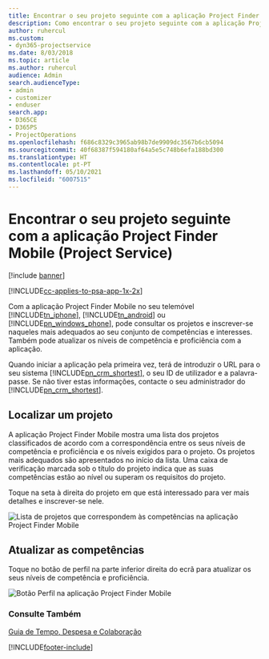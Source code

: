 ```yaml
---
title: Encontrar o seu projeto seguinte com a aplicação Project Finder Mobile
description: Como encontrar o seu projeto seguinte com a aplicação Project Finder Mobile para o Project Service
author: ruhercul
ms.custom:
- dyn365-projectservice
ms.date: 8/03/2018
ms.topic: article
ms.author: ruhercul
audience: Admin
search.audienceType:
- admin
- customizer
- enduser
search.app:
- D365CE
- D365PS
- ProjectOperations
ms.openlocfilehash: f686c8329c3965ab98b7de9909dc3567b6cb5094
ms.sourcegitcommit: 40f68387f594180af64a5e5c748b6efa188bd300
ms.translationtype: HT
ms.contentlocale: pt-PT
ms.lasthandoff: 05/10/2021
ms.locfileid: "6007515"
---
```

# <a name="find-your-next-project-with-the-project-finder-mobile-app-project-service"></a>Encontrar o seu projeto seguinte com a aplicação Project Finder Mobile (Project Service)

[!include [banner](../includes/psa-now-project-operations.md)]

[!INCLUDE[cc-applies-to-psa-app-1x-2x](../includes/cc-applies-to-psa-app-1x-2x.md)]

Com a aplicação Project Finder Mobile no seu telemóvel [!INCLUDE[tn_iphone](../includes/tn-iphone.md)], [!INCLUDE[tn_android](../includes/tn-android.md)] ou [!INCLUDE[pn_windows_phone](../includes/pn-windows-phone.md)], pode consultar os projetos e inscrever-se naqueles mais adequados ao seu conjunto de competências e interesses. Também pode atualizar os níveis de competência e proficiência com a aplicação.  
  
 Quando iniciar a aplicação pela primeira vez, terá de introduzir o URL para o seu sistema [!INCLUDE[pn_crm_shortest](../includes/pn-crm-shortest.md)], o seu ID de utilizador e a palavra-passe. Se não tiver estas informações, contacte o seu administrador do [!INCLUDE[pn_crm_shortest](../includes/pn-crm-shortest.md)].  
  
## <a name="find-a-project"></a>Localizar um projeto  
 A aplicação Project Finder Mobile mostra uma lista dos projetos classificados de acordo com a correspondência entre os seus níveis de competência e proficiência e os níveis exigidos para o projeto. Os projetos mais adequados são apresentados no início da lista. Uma caixa de verificação marcada sob o título do projeto indica que as suas competências estão ao nível ou superam os requisitos do projeto.  
  
 Toque na seta à direita do projeto em que está interessado para ver mais detalhes e inscrever-se nele.  
  
 ![Lista de projetos que correspondem às competências na aplicação Project Finder Mobile](../psa/media/project-service-project-finder-list.png "Lista de projetos que correspondem às competências na aplicação Project Finder Mobile")  
  
## <a name="update-your-skills"></a>Atualizar as competências  
 Toque no botão de perfil na parte inferior direita do ecrã para atualizar os seus níveis de competência e proficiência.  
  
 ![Botão Perfil na aplicação Project Finder Mobile](../psa/media/project-service-project-finder-profile.png "Botão Perfil na aplicação Project Finder Mobile")  
  
### <a name="see-also"></a>Consulte Também  
 [Guia de Tempo, Despesa e Colaboração](../psa/time-expense-collaboration-guide.md)


[!INCLUDE[footer-include](../includes/footer-banner.md)]